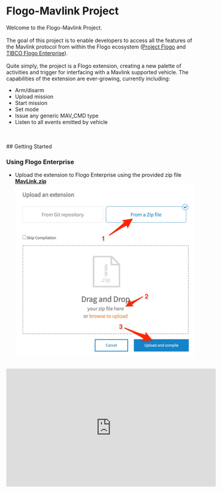 # 	Flogo-Mavlink Project

Welcome to the Flogo-Mavlink Project.<br>
<br>
The goal of this project is to enable developers to access all the features of the Mavlink protocol from within the Flogo ecosystem ([Project Flogo](https://flogo.io) and [TIBCO Flogo Enterprise](https://www.tibco.com/products/tibco-flogo)).<br>
<br>
Quite simply, the project is a Flogo extension, creating a new palette of activities and trigger for interfacing with a Mavlink supported vehicle.  The capabilities of the extension are ever-growing, currently including:
- Arm/disarm
- Upload mission
- Start mission
- Set mode
- Issue any generic MAV_CMD type
- Listen to all events emitted by vehicle
<br>
<br>
## Getting Started  
  
### Using Flogo Enterprise  
- Upload the extension to Flogo Enterprise using the provided zip file **[MavLink.zip](https://raw.githubusercontent.com/wkarasz/flogo-mavlink/master/fe/MavLink.zip)**<br>
<img src="https://raw.githubusercontent.com/wkarasz/flogo-mavlink/master/img/upload_zip_extension.jpg"/><br>
<br>
<iframe width="560" height="315" src="https://www.youtube.com/embed/iFnUDRtWmmQ" frameborder="0" allow="accelerometer; autoplay; encrypted-media; gyroscope; picture-in-picture" allowfullscreen></iframe>
